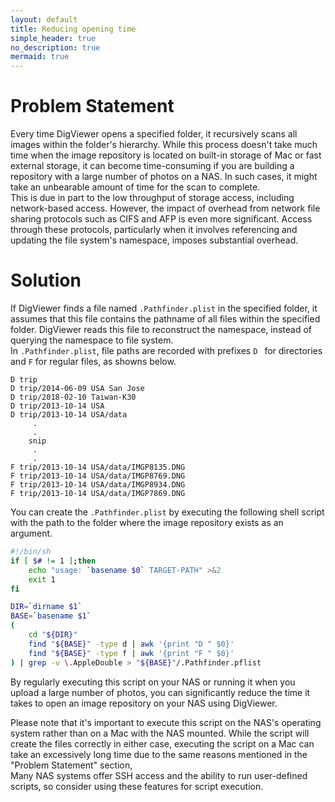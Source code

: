 ```yaml
---
layout: default
title: Reducing opening time
simple_header: true
no_description: true
mermaid: true
---
```


# Problem Statement
Every time DigViewer opens a specified folder, it recursively scans all images within the folder's hierarchy. While this process doesn't take much time when the image repository is located on built-in storage of Mac or fast external storage, it can become time-consuming if you are building a repository with a large number of photos on a NAS. In such cases, it might take an unbearable amount of time for the scan to complete.<br>
This is due in part to the low throughput of storage access, including network-based access. However, the impact of overhead from network file sharing protocols such as CIFS and AFP is even more significant. Access through these protocols, particularly when it involves referencing and updating the file system's namespace, imposes substantial overhead.

# Solution
If DigViewer finds a file named ```.Pathfinder.plist``` in the specified folder, it assumes that this file contains the pathname of all files within the specified folder. DigViewer reads this file to reconstruct the namespace, instead of querying the namespace to file system.<br>
In ```.Pathfinder.plist```, file paths are recorded with prefixes ```D ``` for directories and ```F``` for regular files, as showns below.

```text
D trip
D trip/2014-06-09 USA San Jose
D trip/2018-02-10 Taiwan-K30
D trip/2013-10-14 USA
D trip/2013-10-14 USA/data
     .
     .
    snip
     .
     .
F trip/2013-10-14 USA/data/IMGP8135.DNG
F trip/2013-10-14 USA/data/IMGP8769.DNG
F trip/2013-10-14 USA/data/IMGP8934.DNG
F trip/2013-10-14 USA/data/IMGP7869.DNG
```

You can create the ```.Pathfinder.plist``` by executing the following shell script with the path to the folder where the image repository exists as an argument.

```sh
#!/bin/sh
if [ $# != 1 ];then
    echo "usage: `basename $0` TARGET-PATH" >&2
    exit 1
fi

DIR=`dirname $1`
BASE=`basename $1`
(
    cd "${DIR}"
    find "${BASE}" -type d | awk '{print "D " $0}'
    find "${BASE}" -type f | awk '{print "F " $0}'
) | grep -v \.AppleDouble > "${BASE}"/.Pathfinder.pflist 
```

By regularly executing this script on your NAS or running it when you upload a large number of photos, you can significantly reduce the time it takes to open an image repository on your NAS using DigViewer.

Please note that it's important to execute this script on the NAS's operating system rather than on a Mac with the NAS mounted. 
While the script will create the files correctly in either case,
executing the script on a Mac can take an excessively long time due to the same reasons mentioned in the "Problem Statement" section,<br>
Many NAS systems offer SSH access and the ability to run user-defined scripts, so consider using these features for script execution.
